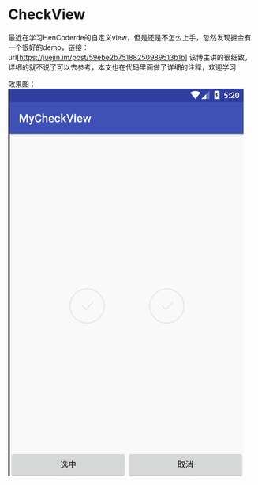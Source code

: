 # CheckView
最近在学习HenCoderde的自定义view，但是还是不怎么上手，忽然发现掘金有一个很好的demo，链接：url[https://juejin.im/post/59ebe2b75188250989513b1b]
该博主讲的很细致，详细的就不说了可以去参考，本文也在代码里面做了详细的注释，欢迎学习

效果图：
![image](https://github.com/OkamiyGit/CheckView/blob/master/gif/GIF.gif )  

